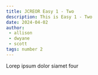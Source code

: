 ```yaml
---
title: JCREOR Easy 1 - Two
description: This is Easy 1 - Two
date: 2024-04-02
author: 
 - allison
 - dwyane
 - scott
tags: number 2
---
```


Lorep ipsum dolor siamet four

